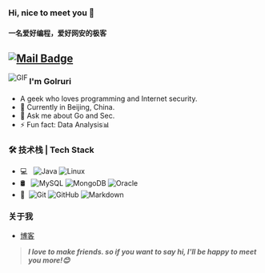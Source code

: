 ### Hi, nice to meet you 👋
#### 一名爱好编程，爱好网安的极客
[![Mail Badge](https://img.shields.io/badge/-1174511382@qq.com-c14438?style=flat&logo=Gmail&logoColor=white&link=mailto:1174511382@qq.com)](1174511382@qq.com)
---

<img align="left" alt="GIF" src="https://raw.githubusercontent.com/JoeyBling/JoeyBling/master/pic/pusheencode.gif" />

### I'm GoIruri

- A geek who loves programming and Internet security.
- 🌱 Currently in Beijing, China.
- 💬 Ask me about Go and Sec.
- ⚡ Fun fact: Data Analysis📊

### 🛠 技术栈 | Tech Stack

- 💻 &#160; ![Java](https://img.shields.io/badge/-Go-333333?style=flat&logo=Java&logoColor=007396)
  ![Linux](https://img.shields.io/badge/-Linux-333333?style=flat&logo=Linux&logoColor=FCC624)
- 🛢 &#160; ![MySQL](https://img.shields.io/badge/-MySQL-333333?style=flat&logo=mysql)
  ![MongoDB](https://img.shields.io/badge/-MongoDB-333333?style=flat&logo=mongodb)
  ![Oracle](https://img.shields.io/badge/-Oracle-333333?style=flat&logo=Oracle)
- 🔧 &#160;![Git](https://img.shields.io/badge/-Git-333333?style=flat&logo=git)
  ![GitHub](https://img.shields.io/badge/-GitHub-333333?style=flat&logo=github)
  ![Markdown](https://img.shields.io/badge/-Markdown-333333?style=flat&logo=markdown)

### 关于我

- [博客](https://goiruri.github.io/)

> ***I love to make friends. so if you want to say hi, I'll be happy to meet you more!😊***
<!--
**GoIruri/GoIruri** is a ✨ _special_ ✨ repository because its `README.md` (this file) appears on your GitHub profile.

Here are some ideas to get you started:

- 🔭 I’m currently working on ...
- 🌱 I’m currently learning ...
- 👯 I’m looking to collaborate on ...
- 🤔 I’m looking for help with ...
- 💬 Ask me about ...
- 📫 How to reach me: ...
- 😄 Pronouns: ...
- ⚡ Fun fact: ...
-->
